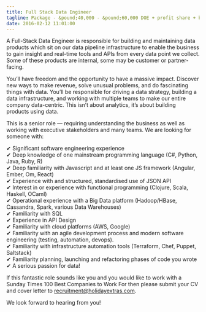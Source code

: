 ```yaml
---
title: Full Stack Data Engineer
tagline: Package - &pound;40,000 - &pound;60,000 DOE + profit share + benefits
date: 2016-02-12 11:01:00
---
```


A Full-Stack Data Engineer is responsible for building and maintaining data products which sit on our data pipeline infrastructure to enable the business to gain insight and real-time tools and APIs from every data point we collect.  Some of these products are internal, some may be customer or partner-facing.

You’ll have freedom and the opportunity to have a massive impact. Discover new ways to make revenue, solve unusual problems, and do fascinating things with data. You’ll be responsible for driving a data strategy, building a data infrastructure, and working with multiple teams to make our entire company data-centric. This isn’t about analytics, it’s about building products using data.

This is a senior role — requiring understanding the business as well as working with executive stakeholders and many teams. We are looking for someone with:

&#10004; Significant software engineering experience  
&#10004; Deep knowledge of one mainstream programming language (C#, Python, Java, Ruby, R)  
&#10004; Deep familiarity with Javascript and at least one JS framework (Angular, Ember, Om, React)  
&#10004; Experience with and structured, standardised use of JSON API  
&#10004; Interest in or experience with functional programming (Clojure, Scala, Haskell, OCaml)  
&#10004; Operational experience with a Big Data platform (Hadoop/HBase, Cassandra, Spark, various Data Warehouses)  
&#10004; Familiarity with SQL  
&#10004; Experience in API Design  
&#10004; Familiarity with cloud platforms (AWS, Google)  
&#10004; Familiarity with an agile development process and modern software engineering (testing, automation, devops).  
&#10004; Familiarity with infrastructure automation tools (Terraform, Chef, Puppet, Saltstack)  
&#10004; Familiarity planning, launching and refactoring phases of code you wrote  
&#10004; A serious passion for data!  

If this fantastic role sounds like you and you would like to work with a Sunday Times 100 Best Companies to Work For then please submit your CV and cover letter to [recruitment@holidayextras.com](mailto:recruitment@holidayextras.com).

We look forward to hearing from you!

